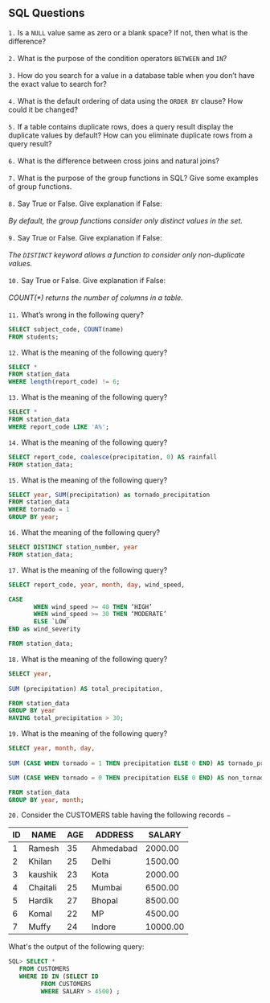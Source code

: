 ## SQL Questions 

`1.`	Is a `NULL` value same as zero or a blank space? If not, then what is the difference?
<br><br/>
`2.`	What is the purpose of the condition operators `BETWEEN` and `IN`?
<br><br/>
`3.`	How do you search for a value in a database table when you don’t have the exact value to search for?
<br><br/>
`4.`	What is the default ordering of data using the `ORDER BY` clause? How could it be changed?
<br><br/>
`5.`	If a table contains duplicate rows, does a query result display the duplicate values by default? How can you eliminate duplicate rows from a query result?
<br><br/>
`6.`	What is the difference between cross joins and natural joins?
<br><br/>
`7.`	What is the purpose of the group functions in SQL? Give some examples of group functions.
<br><br/>
`8.`	Say True or False. Give explanation if False: 
<br><br/>
<i>By default, the group functions consider only distinct values in the set.</i>
<br><br/>
`9.`	Say True or False. Give explanation if False: 
<br><br/>
<i>The `DISTINCT` keyword allows a function to consider only non-duplicate values.</i>
<br><br/>
`10.` Say True or False. Give explanation if False:
<br><br/>
<i>COUNT(*) returns the number of columns in a table.</i>
<br><br/>
`11.`	What’s wrong in the following query?
```SQL
SELECT subject_code, COUNT(name)  
FROM students;
```
`12.`	What is the meaning of the following query?
```SQL
SELECT *
FROM station_data
WHERE length(report_code) != 6;
```
`13.`	What is the meaning of the following query?
```SQL
SELECT *
FROM station_data
WHERE report_code LIKE 'A%';
```
`14.`	What is the meaning of the following query?
```SQL
SELECT report_code, coalesce(precipitation, 0) AS rainfall
FROM station_data;
```
`15.`	What is the meaning of the following query?
```SQL
SELECT year, SUM(precipitation) as tornado_precipitation
FROM station_data
WHERE tornado = 1
GROUP BY year;
```
`16.`	What the meaning of the following query?
```SQL
SELECT DISTINCT station_number, year
FROM station_data;
```
`17.`	What is the meaning of the following query?

```SQL
SELECT report_code, year, month, day, wind_speed,

CASE
       WHEN wind_speed >= 40 THEN ‘HIGH’
       WHEN wind_speed >= 30 THEN ‘MODERATE’
       ELSE `LOW`
END as wind_severity

FROM station_data;
```

`18.` What is the meaning of the following query?

```SQL
SELECT year,
 
SUM (precipitation) AS total_precipitation,

FROM station_data
GROUP BY year
HAVING total_precipitation > 30;
```

`19.` What is the meaning of the following query?


```SQL
SELECT year, month, day,
 
SUM (CASE WHEN tornado = 1 THEN precipitation ELSE 0 END) AS tornado_precipitation,

SUM (CASE WHEN tornado = 0 THEN precipitation ELSE 0 END) AS non_tornado_precipitation

FROM station_data
GROUP BY year, month;
```


`20.` Consider the CUSTOMERS table having the following records −

| ID | NAME     | AGE | ADDRESS   | SALARY   |
|----|----------|-----|-----------|----------|
|  1 | Ramesh   |  35 | Ahmedabad |  2000.00 |
|  2 | Khilan   |  25 | Delhi     |  1500.00 |
|  3 | kaushik  |  23 | Kota      |  2000.00 |
|  4 | Chaitali |  25 | Mumbai    |  6500.00 |
|  5 | Hardik   |  27 | Bhopal    |  8500.00 |
|  6 | Komal    |  22 | MP        |  4500.00 |
|  7 | Muffy    |  24 | Indore    | 10000.00 |

What's the output of the following query:

```SQL
SQL> SELECT * 
   FROM CUSTOMERS 
   WHERE ID IN (SELECT ID 
         FROM CUSTOMERS 
         WHERE SALARY > 4500) ;
```
<!--stackedit_data:
eyJoaXN0b3J5IjpbMTg0NTQwODg4NSwtNzMxNDQxMTU5XX0=
-->